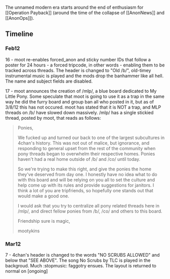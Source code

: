 The unnamed modern era starts around the end of enthusiasm for [[Operation Payback]] (around the time of the collapse of [[AnonNews]] and [[AnonOps]]).

## Timeline

### Feb12 ###

16 - moot re-enables forced_anon and sticky number IDs that follow a poster for 
24 hours - a forced 
tripcode, in other words - enabling them to be tracked across threads. The header is changed to "Old 
/b/", old-timey instrumental music is played and the mods drop the banhammer like all hell. The name 
and subject fields are disabled.

17 - moot announces the creation of /mlp/, a blue board dedicated to My Little Pony. Some speculate 
that moot is going to use it as a trap in the same way he did the furry board and group ban all who 
posted in it, but as of 3/8/12 this has not occured. moot has stated that it is NOT a trap, and MLP 
threads on /b/ have slowed down massively. /mlp/ has a single stickied thread, posted by moot, that 
reads as follows:

> Ponies,
> 
> We fucked up and turned our back to one of the largest subcultures in 4chan's history. This was not out of malice, but ignorance, and responding to general upset from the rest of the community when pony threads began to overwhelm their respective homes. Ponies haven't had a real home outside of /b/ and /co/ until today.
> 
> So we're trying to make this right, and give the ponies the home they've deserved from day one. I honestly have no idea what to do with this board and will be relying on you all to set the culture and help come up with its rules and provide suggestions for janitors. I think a lot of you are tripfriends, so hopefully one stands out that would make a good one.
> 
> I would ask that you try to centralize all pony related threads here in /mlp/, and direct fellow ponies from /b/, /co/ and others to this board.
> 
> Friendship sure is magic,
> 
> mootykins

### Mar12 ###

7 - 4chan's header is changed to the words "NO SCRUBS ALLOWED" and below that "SEE ABOVE". The song 
No Scrubs by TLC is played in the backgroud. Much :stopmusic: faggotry ensues. The layout is returned 
to normal on [ongoing]